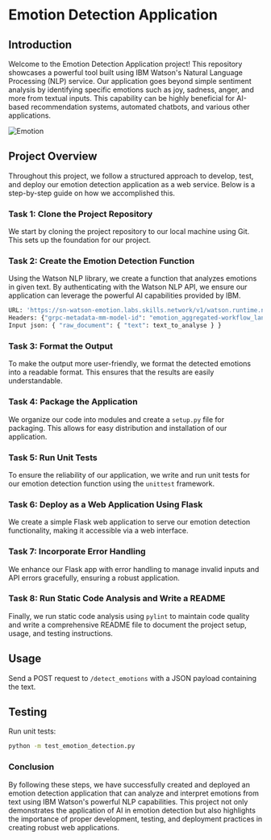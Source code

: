 # Emotion Detection Application

## Introduction
Welcome to the Emotion Detection Application project! This repository showcases a powerful tool built using IBM Watson's Natural Language Processing (NLP) service. Our application goes beyond simple sentiment analysis by identifying specific emotions such as joy, sadness, anger, and more from textual inputs. This capability can be highly beneficial for AI-based recommendation systems, automated chatbots, and various other applications.

![Emotion](https://github.com/anandgunti/Emotion-Detector/assets/25959661/63f0e362-a83f-4dff-bcf3-40d73243e43e)


## Project Overview
Throughout this project, we follow a structured approach to develop, test, and deploy our emotion detection application as a web service. Below is a step-by-step guide on how we accomplished this.

### Task 1: Clone the Project Repository
We start by cloning the project repository to our local machine using Git. This sets up the foundation for our project.

### Task 2: Create the Emotion Detection Function
Using the Watson NLP library, we create a function that analyzes emotions in given text. By authenticating with the Watson NLP API, we ensure our application can leverage the powerful AI capabilities provided by IBM.
```bash
URL: 'https://sn-watson-emotion.labs.skills.network/v1/watson.runtime.nlp.v1/NlpService/EmotionPredict'
Headers: {"grpc-metadata-mm-model-id": "emotion_aggregated-workflow_lang_en_stock"}
Input json: { "raw_document": { "text": text_to_analyse } }
```
### Task 3: Format the Output
To make the output more user-friendly, we format the detected emotions into a readable format. This ensures that the results are easily understandable.


### Task 4: Package the Application
We organize our code into modules and create a `setup.py` file for packaging. This allows for easy distribution and installation of our application.


### Task 5: Run Unit Tests
To ensure the reliability of our application, we write and run unit tests for our emotion detection function using the `unittest` framework.

### Task 6: Deploy as a Web Application Using Flask
We create a simple Flask web application to serve our emotion detection functionality, making it accessible via a web interface.


### Task 7: Incorporate Error Handling
We enhance our Flask app with error handling to manage invalid inputs and API errors gracefully, ensuring a robust application.


### Task 8: Run Static Code Analysis and Write a README
Finally, we run static code analysis using `pylint` to maintain code quality and write a comprehensive README file to document the project setup, usage, and testing instructions.


## Usage
Send a POST request to `/detect_emotions` with a JSON payload containing the text.

## Testing
Run unit tests:
```bash
python -m test_emotion_detection.py
```

### Conclusion
By following these steps, we have successfully created and deployed an emotion detection application that can analyze and interpret emotions from text using IBM Watson's powerful NLP capabilities. This project not only demonstrates the application of AI in emotion detection but also highlights the importance of proper development, testing, and deployment practices in creating robust web applications.
